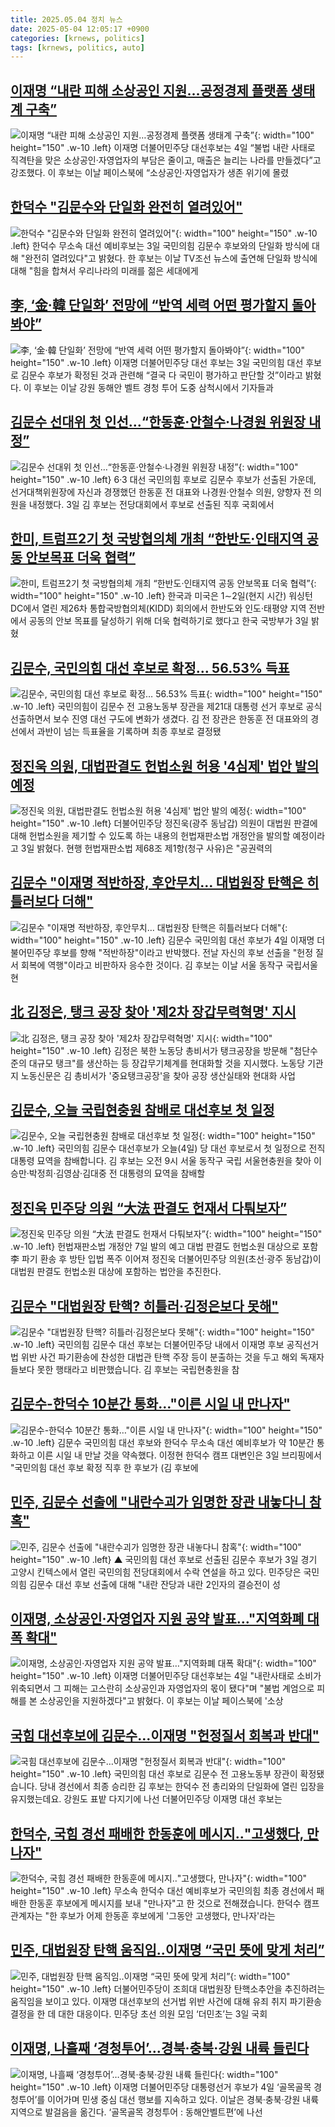 ```yaml
---
title: 2025.05.04 정치 뉴스
date: 2025-05-04 12:05:17 +0900
categories: [krnews, politics]
tags: [krnews, politics, auto]
---
```

## [이재명 “내란 피해 소상공인 지원…공정경제 플랫폼 생태계 구축”](https://n.news.naver.com/mnews/article/030/0003309409)

![이재명 “내란 피해 소상공인 지원…공정경제 플랫폼 생태계 구축”](https://mimgnews.pstatic.net/image/origin/030/2025/05/04/3309409.jpg?type=nf220_150){: width="100" height="150" .w-10 .left}
이재명 더불어민주당 대선후보는 4일 “불법 내란 사태로 직격탄을 맞은 소상공인·자영업자의 부담은 줄이고, 매출은 늘리는 나라를 만들겠다”고 강조했다. 이 후보는 이날 페이스북에 “소상공인·자영업자가 생존 위기에 몰렸

## [한덕수 "김문수와 단일화 완전히 열려있어"](https://n.news.naver.com/mnews/article/277/0005587690)

![한덕수 "김문수와 단일화 완전히 열려있어"](https://mimgnews.pstatic.net/image/origin/277/2025/05/03/5587690.jpg?type=nf220_150){: width="100" height="150" .w-10 .left}
한덕수 무소속 대선 예비후보는 3일 국민의힘 김문수 후보와의 단일화 방식에 대해 "완전히 열려있다"고 밝혔다. 한 후보는 이날 TV조선 뉴스에 출연해 단일화 방식에 대해 "힘을 합쳐서 우리나라의 미래를 젊은 세대에게

## [李, ‘金·韓 단일화’ 전망에 “반역 세력 어떤 평가할지 돌아봐야”](https://n.news.naver.com/mnews/article/081/0003538652)

![李, ‘金·韓 단일화’ 전망에 “반역 세력 어떤 평가할지 돌아봐야”](https://mimgnews.pstatic.net/image/origin/081/2025/05/03/3538652.jpg?type=nf220_150){: width="100" height="150" .w-10 .left}
이재명 더불어민주당 대선 후보는 3일 국민의힘 대선 후보로 김문수 후보가 확정된 것과 관련해 “결국 다 국민이 평가하고 판단할 것”이라고 밝혔다. 이 후보는 이날 강원 동해안 벨트 경청 투어 도중 삼척시에서 기자들과

## [김문수 선대위 첫 인선…“한동훈·안철수·나경원 위원장 내정”](https://n.news.naver.com/mnews/article/081/0003538661)

![김문수 선대위 첫 인선…“한동훈·안철수·나경원 위원장 내정”](https://mimgnews.pstatic.net/image/origin/081/2025/05/03/3538661.jpg?type=nf220_150){: width="100" height="150" .w-10 .left}
6·3 대선 국민의힘 후보로 김문수 후보가 선출된 가운데, 선거대책위원장에 자신과 경쟁했던 한동훈 전 대표와 나경원·안철수 의원, 양향자 전 의원을 내정했다. 3일 김 후보는 전당대회에서 후보로 선출된 직후 국회에서

## [한미, 트럼프2기 첫 국방협의체 개최 “한반도·인태지역 공동 안보목표 더욱 협력”](https://n.news.naver.com/mnews/article/011/0004481321)

![한미, 트럼프2기 첫 국방협의체 개최 “한반도·인태지역 공동 안보목표 더욱 협력”](https://mimgnews.pstatic.net/image/origin/011/2025/05/03/4481321.jpg?type=nf220_150){: width="100" height="150" .w-10 .left}
한국과 미국은 1∼2일(현지 시간) 워싱턴DC에서 열린 제26차 통합국방협의체(KIDD) 회의에서 한반도와 인도·태평양 지역 전반에서 공동의 안보 목표를 달성하기 위해 더욱 협력하기로 했다고 한국 국방부가 3일 밝혔

## [김문수, 국민의힘 대선 후보로 확정… 56.53% 득표](https://n.news.naver.com/mnews/article/123/0002358343)

![김문수, 국민의힘 대선 후보로 확정… 56.53% 득표](https://mimgnews.pstatic.net/image/origin/123/2025/05/03/2358343.jpg?type=nf220_150){: width="100" height="150" .w-10 .left}
국민의힘이 김문수 전 고용노동부 장관을 제21대 대통령 선거 후보로 공식 선출하면서 보수 진영 대선 구도에 변화가 생겼다. 김 전 장관은 한동훈 전 대표와의 경선에서 과반이 넘는 득표율을 기록하며 최종 후보로 결정됐

## [정진욱 의원, 대법판결도 헌법소원 허용 '4심제' 법안 발의 예정](https://n.news.naver.com/mnews/article/001/0015367791)

![정진욱 의원, 대법판결도 헌법소원 허용 '4심제' 법안 발의 예정](https://mimgnews.pstatic.net/image/origin/001/2025/05/03/15367791.jpg?type=nf220_150){: width="100" height="150" .w-10 .left}
더불어민주당 정진욱(광주 동남갑) 의원이 대법원 판결에 대해 헌법소원을 제기할 수 있도록 하는 내용의 헌법재판소법 개정안을 발의할 예정이라고 3일 밝혔다. 현행 헌법재판소법 제68조 제1항(청구 사유)은 "공권력의

## [김문수 "이재명 적반하장, 후안무치… 대법원장 탄핵은 히틀러보다 더해"](https://n.news.naver.com/mnews/article/469/0000862972)

![김문수 "이재명 적반하장, 후안무치… 대법원장 탄핵은 히틀러보다 더해"](https://mimgnews.pstatic.net/image/origin/469/2025/05/04/862972.jpg?type=nf220_150){: width="100" height="150" .w-10 .left}
김문수 국민의힘 대선 후보가 4일 이재명 더불어민주당 후보를 향해 "적반하장"이라고 반박했다. 전날 자신의 후보 선출을 "헌정 질서 회복에 역행"이라고 비판하자 응수한 것이다. 김 후보는 이날 서울 동작구 국립서울현

## [北 김정은, 탱크 공장 찾아 '제2차 장갑무력혁명' 지시](https://n.news.naver.com/mnews/article/421/0008230296)

![北 김정은, 탱크 공장 찾아 '제2차 장갑무력혁명' 지시](https://mimgnews.pstatic.net/image/origin/421/2025/05/04/8230296.jpg?type=nf220_150){: width="100" height="150" .w-10 .left}
김정은 북한 노동당 총비서가 탱크공장을 방문해 "첨단수준의 대규모 탱크"를 생산하는 등 장갑무기체계를 현대화할 것을 지시했다. 노동당 기관지 노동신문은 김 총비서가 '중요탱크공장'을 찾아 공장 생산실태와 현대화 사업

## [김문수, 오늘 국립현충원 참배로 대선후보 첫 일정](https://n.news.naver.com/mnews/article/422/0000737264)

![김문수, 오늘 국립현충원 참배로 대선후보 첫 일정](https://mimgnews.pstatic.net/image/origin/422/2025/05/04/737264.jpg?type=nf220_150){: width="100" height="150" .w-10 .left}
국민의힘 김문수 대선후보가 오늘(4일) 당 대선 후보로서 첫 일정으로 전직 대통령 묘역을 참배합니다. 김 후보는 오전 9시 서울 동작구 국립 서울현충원을 찾아 이승만·박정희·김영삼·김대중 전 대통령의 묘역을 참배할

## [정진욱 민주당 의원 “大法 판결도 헌재서 다퉈보자”](https://n.news.naver.com/mnews/article/009/0005486713)

![정진욱 민주당 의원 “大法 판결도 헌재서 다퉈보자”](https://mimgnews.pstatic.net/image/origin/009/2025/05/03/5486713.jpg?type=nf220_150){: width="100" height="150" .w-10 .left}
헌법재판소법 개정안 7일 발의 예고 대법 판결도 헌법소원 대상으로 포함 李 파기 환송 후 방탄 입법 폭주 이어져 정진욱 더불어민주당 의원(초선·광주 동남갑)이 대법원 판결도 헌법소원 대상에 포함하는 법안을 추진한다.

## [김문수 "대법원장 탄핵? 히틀러·김정은보다 못해"](https://n.news.naver.com/mnews/article/052/0002188879)

![김문수 "대법원장 탄핵? 히틀러·김정은보다 못해"](https://mimgnews.pstatic.net/image/origin/052/2025/05/04/2188879.jpg?type=nf220_150){: width="100" height="150" .w-10 .left}
국민의힘 김문수 대선 후보는 더불어민주당 내에서 이재명 후보 공직선거법 위반 사건 파기환송에 찬성한 대법관 탄핵 주장 등이 분출하는 것을 두고 해외 독재자들보다 못한 행태라고 비판했습니다. 김 후보는 국립현충원을 참

## [김문수-한덕수 10분간 통화…"이른 시일 내 만나자"](https://n.news.naver.com/mnews/article/029/0002952394)

![김문수-한덕수 10분간 통화…"이른 시일 내 만나자"](https://mimgnews.pstatic.net/image/origin/029/2025/05/03/2952394.jpg?type=nf220_150){: width="100" height="150" .w-10 .left}
김문수 국민의힘 대선 후보와 한덕수 무소속 대선 예비후보가 약 10분간 통화하고 이른 시일 내 만날 것을 약속했다. 이정현 한덕수 캠프 대변인은 3일 브리핑에서 "국민의힘 대선 후보 확정 직후 한 후보가 (김 후보에

## [민주, 김문수 선출에 "내란수괴가 임명한 장관 내놓다니 참혹"](https://n.news.naver.com/mnews/article/055/0001255017)

![민주, 김문수 선출에 "내란수괴가 임명한 장관 내놓다니 참혹"](https://mimgnews.pstatic.net/image/origin/055/2025/05/03/1255017.jpg?type=nf220_150){: width="100" height="150" .w-10 .left}
▲ 국민의힘 대선 후보로 선출된 김문수 후보가 3일 경기 고양시 킨텍스에서 열린 국민의힘 전당대회에서 수락 연설을 하고 있다. 민주당은 국민의힘 김문수 대선 후보 선출에 대해 "내란 잔당과 내란 2인자의 결승전이 성

## [이재명, 소상공인·자영업자 지원 공약 발표…"지역화폐 대폭 확대"](https://n.news.naver.com/mnews/article/015/0005127404)

![이재명, 소상공인·자영업자 지원 공약 발표…"지역화폐 대폭 확대"](https://mimgnews.pstatic.net/image/origin/015/2025/05/04/5127404.jpg?type=nf220_150){: width="100" height="150" .w-10 .left}
이재명 더불어민주당 대선후보는 4일 "내란사태로 소비가 위축되면서 그 피해는 고스란히 소상공인과 자영업자의 몫이 됐다"며 "불법 계엄으로 피해를 본 소상공인을 지원하겠다"고 밝혔다. 이 후보는 이날 페이스북에 '소상

## [국힘 대선후보에 김문수…이재명 "헌정질서 회복과 반대"](https://n.news.naver.com/mnews/article/422/0000737237)

![국힘 대선후보에 김문수…이재명 "헌정질서 회복과 반대"](https://mimgnews.pstatic.net/image/origin/422/2025/05/03/737237.jpg?type=nf220_150){: width="100" height="150" .w-10 .left}
국민의힘 대선 후보로 김문수 전 고용노동부 장관이 확정됐습니다. 당내 경선에서 최종 승리한 김 후보는 한덕수 전 총리와의 단일화에 열린 입장을 유지했는데요. 강원도 표밭 다지기에 나선 더불어민주당 이재명 대선 후보는

## [한덕수, 국힘 경선 패배한 한동훈에 메시지‥"고생했다, 만나자"](https://n.news.naver.com/mnews/article/214/0001422212)

![한덕수, 국힘 경선 패배한 한동훈에 메시지‥"고생했다, 만나자"](https://mimgnews.pstatic.net/image/origin/214/2025/05/04/1422212.jpg?type=nf220_150){: width="100" height="150" .w-10 .left}
무소속 한덕수 대선 예비후보가 국민의힘 최종 경선에서 패배한 한동훈 후보에게 메시지를 보내 "만나자"고 한 것으로 전해졌습니다. 한덕수 캠프 관계자는 "한 후보가 어제 한동훈 후보에게 '그동안 고생했다, 만나자'라는

## [민주, 대법원장 탄핵 움직임..이재명 “국민 뜻에 맞게 처리”](https://n.news.naver.com/mnews/article/014/0005345011)

![민주, 대법원장 탄핵 움직임..이재명 “국민 뜻에 맞게 처리”](https://mimgnews.pstatic.net/image/origin/014/2025/05/03/5345011.jpg?type=nf220_150){: width="100" height="150" .w-10 .left}
더불어민주당이 조희대 대법원장 탄핵소추안을 추진하려는 움직임을 보이고 있다. 이재명 대선후보의 선거법 위반 사건에 대해 유죄 취지 파기환송 결정을 한 데 대한 대응이다. 민주당 초선 의원 모임 ‘더민초’는 3일 국회

## [이재명, 나흘째 ‘경청투어’…경북·충북·강원 내륙 들린다](https://n.news.naver.com/mnews/article/018/0006005230)

![이재명, 나흘째 ‘경청투어’…경북·충북·강원 내륙 들린다](https://mimgnews.pstatic.net/image/origin/018/2025/05/04/6005230.jpg?type=nf220_150){: width="100" height="150" .w-10 .left}
이재명 더불어민주당 대통령선거 후보가 4일 ‘골목골목 경청투어’를 이어가며 민생 중심 대선 행보를 지속하고 있다. 이날은 경북·충북·강원 내륙 지역으로 발걸음을 옮긴다. ‘골목골목 경청투어 : 동해안벨트편’에 나선

